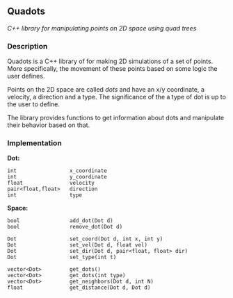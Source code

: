 ## Quadots
*C++ library for manipulating points on 2D space using quad trees*

### Description
Quadots is a C++ library of for making 2D simulations of a set of points. More specifically, the movement of these points based on some logic the user defines.

Points on the 2D space are called *dots* and have an x/y coordinate, a velocity, a direction and a type. The significance of the a type of dot is up to the user to define.

The library provides functions to get information about dots and manipulate their behavior based on that.

### Implementation
**Dot:**
```
int                 x_coordinate
int                 y_coordinate
float               velocity
pair<float,float>   direction
int                 type
```

**Space:**
```
bool                add_dot(Dot d)
bool                remove_dot(Dot d)

Dot                 set_coord(Dot d, int x, int y)
Dot                 set_vel(Dot d, float vel)
Dot                 set_dir(Dot d, pair<float, float> dir)
Dot                 set_type(int t)

vector<Dot>         get_dots()
vector<Dot>         get_dots(int type)
vector<Dot>         get_neighbors(Dot d, int N)
float               get_distance(Dot d, Dot d)
```
